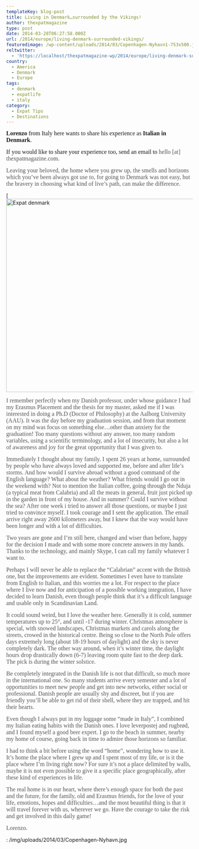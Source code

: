 ```yaml
---
templateKey: blog-post
title: Living in Denmark…surrounded by the Vikings!
author: thexpatmagazine
type: post
date: 2014-03-28T06:27:58.000Z
url: /2014/europe/living-denmark-surrounded-vikings/
featuredimage: /wp-content/uploads/2014/03/Copenhagen-Nyhavn1-753x500.jpg
reltwitter:
  - 'https://localhost/thexpatmagazine-wp/2014/europe/living-denmark-surrounded-vikings/?utm_source=ReviveOldPost&utm_medium=social&utm_campaign=ReviveOldPost'
country: 
  - America
  - Denmark
  - Europe
tags:
  - denmark
  - expatlife
  - italy
category:
  - Expat Tips
  - Destinations
---
```


<span style="font-family: 'Times New Roman', serif;"><span style="font-size: medium;"><strong>Lorenzo</strong> from Italy here wants to share his experience as <strong>Italian in Denmark</strong>.</span></span>

<span style="font-family: 'Times New Roman', serif;"><span style="font-size: medium;">If you would like to share your experience too, send an email to <span style="color: #555555;">hello [at] thexpatmagazine.com.</span></span></span>

<span style="color: #555555;"><span style="font-family: 'Times New Roman', serif;"><span style="font-size: medium;">Leaving your beloved, the home where you grew up, the smells and horizons which you&#8217;ve been always got use to, for going to Denmark was not easy, but the bravery in choosing what kind of live&#8217;s path, can make the difference.<!--more--></span></span></span>

[<img alt="Expat denmark" src="/img/uploads/2014/03/Copenhagen-Nyhavn-1024x680.jpg" width="785" height="521" />

<span style="color: #555555;"><span style="font-family: 'Times New Roman', serif;"><span style="font-size: medium;">I remember perfectly when my Danish professor, under whose guidance I had my Erasmus Placement and the thesis for my master, asked me if I was interested in doing a Ph.D (Doctor of Philosophy) at the Aalborg University (AAU). It was the day before my graduation session, and from that moment on my mind was focus on something else&#8230;other than anxiety for the graduation! Too many questions without any answer, too many random variables, using a scientific terminology, and a lot of insecurity, but also a lot of awareness and joy for the great opportunity that I was given to.</span></span></span>

<span style="color: #555555;"><span style="font-family: 'Times New Roman', serif;"><span style="font-size: medium;">Immediately I thought about my family. I spent 26 years at home, surrounded by people who have always loved and supported me, before and after life&#8217;s storms. And how would I survive abroad without a good command of the English language? What about the weather? </span></span></span><span style="color: #555555;"><span style="font-family: 'Times New Roman', serif;"><span style="font-size: medium;">What friends would I go out in the weekend with? Not to mention the Italian coffee, going through the Nduja (a typical meat from Calabria) and all the meats in general, fruit just picked up in the garden in front of my house. And in summer? Could I survive without the sea? </span></span></span><span style="color: #555555;"><span style="font-family: 'Times New Roman', serif;"><span style="font-size: medium;">After one week i tried to answer all those questions, or maybe I just tried to convince myself. I took courage and I sent the application. The email arrive right away 2600 kilometers away, but I knew that the way would have been longer and with a lot of difficulties.</span></span></span>

<span style="color: #555555;"><span style="font-family: 'Times New Roman', serif;"><span style="font-size: medium;">Two years are gone and I&#8217;m still here, changed and wiser than before, happy for the decision I made and with some more concrete answers in my hands. Thanks to the technology, and mainly Skype, I can call my family whatever I want to.</span></span></span>

<span style="color: #555555;"><span style="font-family: 'Times New Roman', serif;"><span style="font-size: medium;">Perhaps I will never be able to replace the &#8220;Calabrian&#8221; accent with the British one, but the improvements are evident. Sometimes I even have to translate from English to Italian, and this worries me a lot. For respect to the place where I live now and for anticipation of a possible working integration, I have decided to learn Danish, even though people think that it&#8217;s a difficult language and usable only in Scandinavian Land.</span></span></span>

<span style="color: #555555;"><span style="font-family: 'Times New Roman', serif;"><span style="font-size: medium;">It could sound weird, but I love the weather here. Generally it is cold, summer temperatures up to 25°, and until -17 during winter. Christmas atmosphere is special, with snowed landscapes, Christmas markets and carols along the streets, crowed in the historical centre. Being so close to the North Pole offers days extremely long (about 18-19 hours of daylight) and the sky is never completely dark. The other way around, when it&#8217;s winter time, the daylight hours drop drastically down (6-7) leaving room quite fast to the deep dark. The pick is during the winter solstice. </span></span></span>

<span style="color: #555555;"><span style="font-family: 'Times New Roman', serif;"><span style="font-size: medium;">Be completely integrated in the Danish life is not that difficult, so much more in the international one. So many students arrive every semester and a lot of opportunities to meet new people and get into new networks, either social or professional. Danish people are usually shy and discreet, but if you are friendly you&#8217;ll be able to get rid of their shell, where they are trapped, and hit their hearts.</span></span></span>

<span style="color: #555555;"><span style="font-family: georgia, 'palatino linotype', palatino, 'times new roman', times, serif;"><span style="font-family: 'Times New Roman', serif;"><span style="font-size: medium;">Even though I always put in my luggage some “made in Italy”, I combined my Italian eating habits with the Danish ones. I love </span></span><span style="font-family: 'Times New Roman', serif;"><span style="font-size: medium;">leverpostej and rugbrød, and I found myself a good beer expert. I go to the beach in summer, nearby my home of course, going back in time to admire those horizons so familiar.</span></span></span></span>

<span style="color: #555555;"><span style="font-family: georgia, 'palatino linotype', palatino, 'times new roman', times, serif;"><span style="font-family: 'Times New Roman', serif;"><span style="font-size: medium;">I had to think a bit before using the word “home”, wondering how to use it. It&#8217;s home the place where I grew up and I spent most of my life, or is it the place where I&#8217;m living right now? For sure it&#8217;s not a place delimited by walls, maybe it is not even possible to give it a specific place geographically, after these kind of experiences in life. </span></span></span></span>

<span style="color: #555555;"><span style="font-family: georgia, 'palatino linotype', palatino, 'times new roman', times, serif;"><span style="font-family: 'Times New Roman', serif;"><span style="font-size: medium;">The real home is in our heart, where there&#8217;s enough space for both the past and the future, for the family, old and Erasmus friends, for the love of your life, emotions, hopes and difficulties&#8230;and the most beautiful thing is that it will travel forever with us, wherever we go. Have the courage to take the risk and get involved in this daily game!</span></span></span></span>

<span style="color: #555555;"><span style="font-family: georgia, 'palatino linotype', palatino, 'times new roman', times, serif;"><span><span style="font-family: 'Times New Roman', serif;"><span style="font-size: medium;">Lorenzo.</span></span><strong><span style="font-family: 'Times New Roman', serif;"><span style="font-size: medium;">  </span></span></strong></span></span></span>

: /img/uploads/2014/03/Copenhagen-Nyhavn.jpg
